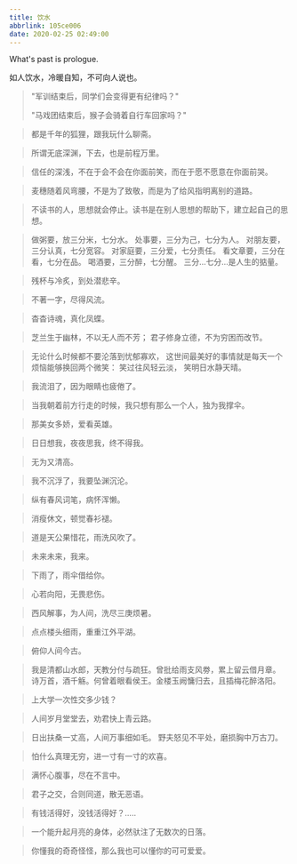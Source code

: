 ```yaml
---
title: 饮水
abbrlink: 105ce006
date: 2020-02-25 02:49:00
---
```

What's past is prologue.

<!--more-->

>
如人饮水，冷暖自知，不可向人说也。

>"军训结束后，同学们会变得更有纪律吗？"
>
>"马戏团结束后，猴子会骑着自行车回家吗？"

>都是千年的狐狸，跟我玩什么聊斋。

>所谓无底深渊，下去，也是前程万里。

>信任的深浅，不在于会不会在你面前笑，而在于愿不愿意在你面前哭。

>麦穗随着风弯腰，不是为了致敬，而是为了给风指明离别的道路。

>不读书的人，思想就会停止。读书是在别人思想的帮助下，建立起自己的思想。

>   做粥要，放三分米，七分水。
>   处事要，三分为己，七分为人。
>   对朋友要，三分认真，七分宽容。
>   对家庭要，三分爱，七分责任。
>   看文章要，三分在看，七分在品。
>   喝酒要，三分醉，七分醒。
>   三分...七分...是人生的掂量。

> 残杯与冷炙，到处潜悲辛。

> 不著一字，尽得风流。

> 杳杳诗魂，真化凤蝶。

> 芝兰生于幽林，不以无人而不芳；
> 君子修身立德，不为穷困而改节。

> 无论什么时候都不要沦落到忧郁寡欢，
> 这世间最美好的事情就是每天一个烦恼能够换回两个微笑：
> 笑过往风轻云淡，
> 笑明日水静天晴。

> 我流泪了，因为眼睛也疲倦了。

> 当我朝着前方行走的时候，我只想有那么一个人，独为我撑伞。

> 那美女多娇，爱看英雄。

> 日日想我，夜夜思我，终不得我。

> 无为又清高。

> 我不沉浮了，我要坠渊沉沦。

> 纵有春风词笔，病怀浑懒。

> 消瘦休文，顿觉春衫褪。

> 道是天公果惜花，雨洗风吹了。

> 未来未来，我来。

> 下雨了，雨伞借给你。

> 心若向阳，无畏悲伤。

> 西风解事，为人间，洗尽三庚烦暑。

> 点点楼头细雨，重重江外平湖。

> 俯仰人间今古。

> 我是清都山水郎，天教分付与疏狂。曾批给雨支风劵，累上留云借月章。
> 诗万首，酒千觞。何曾着眼看侯王。金楼玉阙慵归去，且插梅花醉洛阳。

> 上大学一次性交多少钱？

> 人间岁月堂堂去，劝君快上青云路。

> 日出扶桑一丈高，人间万事细如毛。
> 野夫怒见不平处，磨损胸中万古刀。

> 怕什么真理无穷，进一寸有一寸的欢喜。

> 满怀心腹事，尽在不言中。

> 君子之交，合则同道，散无恶语。

> 有钱活得好，没钱活得好？.....

> 一个能升起月亮的身体，必然驮注了无数次的日落。

> 你懂我的奇奇怪怪，那么我也可以懂你的可可爱爱。

